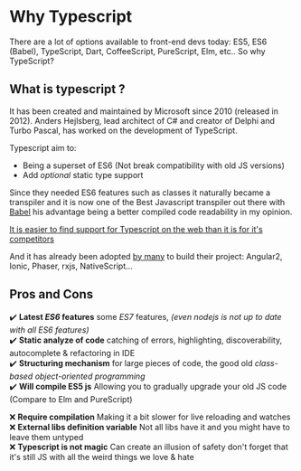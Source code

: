 # Why Typescript

There are a lot of options available to front-end devs today: ES5, ES6 (Babel), TypeScript, Dart, CoffeeScript, PureScript, Elm, etc.. So why TypeScript?

## What is typescript ?

It has been created and maintained by Microsoft since 2010 (released in 2012). Anders Hejlsberg, lead architect of C# and creator of Delphi and Turbo Pascal, has worked on the development of TypeScript.

Typescript aim to:
* Being a superset of ES6 (Not break compatibility with old JS versions)
* Add _optional_ static type support

Since they needed ES6 features such as classes it naturally became a transpiler and it is now one of the Best Javascript transpiler out there with [Babel](https://babeljs.io/) his advantage being a better compiled code readability in my opinion.

[It is easier to find support for Typescript on the web than it is for it's competitors](https://trends.google.com/trends/explore?date=all&q=%2Fm%2F0hjc5m0,%2Fm%2F0n50hxv,babel%20javascript,%2Fm%2F0h52xr1,%2Fm%2F0ncc1sv)
<script type="text/javascript" src="https://ssl.gstatic.com/trends_nrtr/925_RC01/embed_loader.js"></script> <script type="text/javascript"> trends.embed.renderExploreWidget("TIMESERIES", {"comparisonItem":[{"keyword":"/m/0hjc5m0","geo":"","time":"all"},{"keyword":"/m/0n50hxv","geo":"","time":"all"},{"keyword":"babel javascript","geo":"","time":"all"},{"keyword":"/m/0h52xr1","geo":"","time":"all"},{"keyword":"/m/0ncc1sv","geo":"","time":"all"}],"category":0,"property":""}, {"exploreQuery":"date=all&q=%2Fm%2F0hjc5m0,%2Fm%2F0n50hxv,babel%20javascript,%2Fm%2F0h52xr1,%2Fm%2F0ncc1sv","guestPath":"https://trends.google.com:443/trends/embed/"}); </script>

And it has already been adopted [by many](https://github.com/search?p=2&q=stars%3A%3E1+language%3ATypeScript&ref=searchresults&type=Repositories&utf8=%E2%9C%93) to build their project: Angular2, Ionic, Phaser, rxjs, NativeScript...

## Pros and Cons

✔️️ **Latest _ES6_ features** some _ES7_ features, _(even nodejs is not up to date with all ES6 features)_<br>
✔️️ **Static analyze of code** catching of errors, highlighting, discoverability, autocomplete & refactoring in IDE<br>
✔️️ **Structuring mechanism** for large pieces of code, the good old _class-based object-oriented programming_<br>
✔️️ **Will compile ES5 js** Allowing you to gradually upgrade your old JS code (Compare to Elm and PureScript)

❌ **Require compilation** Making it a bit slower for live reloading and watches<br>
❌ **External libs definition variable** Not all libs have it and you might have to leave them untyped<br>
❌ **Typescript is not magic** Can create an illusion of safety don't forget that it's still JS with all the weird things we love & hate<br>

